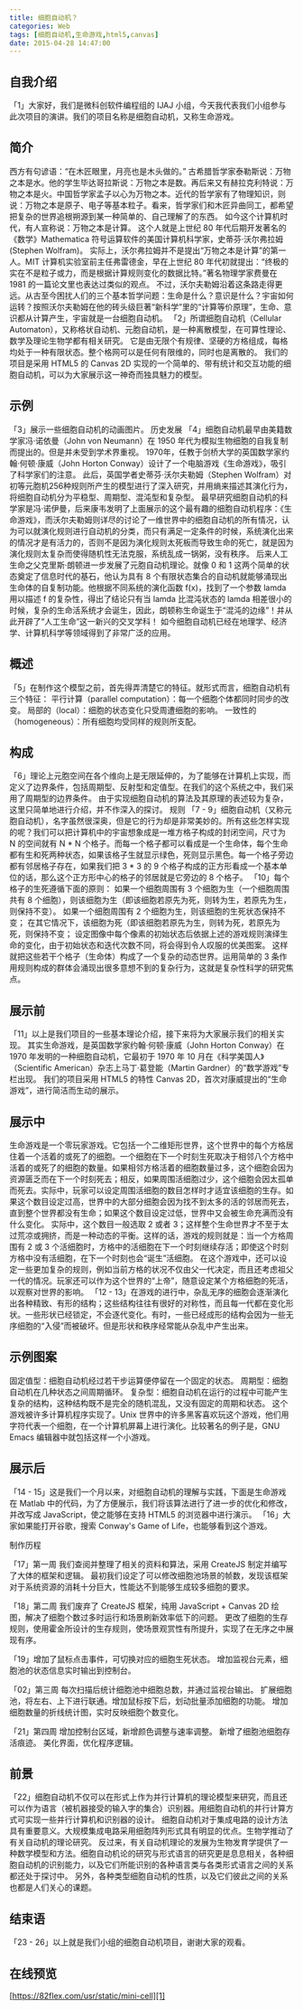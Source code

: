 ```yaml
---
title: 细胞自动机？
categories: Web
tags: [细胞自动机,生命游戏,html5,canvas]
date: 2015-04-28 14:47:00
---
```


## 自我介绍 ##

「1」大家好，我们是微科创软件编程组的 IJAJ 小组，今天我代表我们小组参与此次项目的演讲。我们的项目名称是细胞自动机，又称生命游戏。

简介
--

西方有句谚语：“在木匠眼里，月亮也是木头做的。”
古希腊哲学家泰勒斯说：万物之本是水。他的学生毕达哥拉斯说：万物之本是数。再后来又有赫拉克利特说：万物之本是火。中国哲学家孟子以心为万物之本。近代的哲学家有了物理知识，则说：万物之本是原子、电子等基本粒子。看来，哲学家们和木匠异曲同工，都希望把复杂的世界追根朔源到某一种简单的、自己理解了的东西。
如今这个计算机时代，有人宣称说：万物之本是计算。
这个人就是上世纪 80 年代后期开发著名的《数学》Mathematica 符号运算软件的美国计算机科学家，史蒂芬·沃尔弗拉姆 (Stephen Wolfram)。
实际上，沃尔弗拉姆并不是提出“万物之本是计算”的第一人。MIT 计算机实验室前主任弗雷德金，早在上世纪 80 年代初就提出：“终极的实在不是粒子或力，而是根据计算规则变化的数据比特。”著名物理学家费曼在 1981 的一篇论文里也表达过类似的观点。
不过，沃尔夫勒姆沿着这条路走得更远。从古至今困扰人们的三个基本哲学问题：生命是什么？意识是什么？宇宙如何运转？按照沃尔夫勒姆在他的砖头级巨著“新科学”里的“计算等价原理”，生命、意识都从计算产生，宇宙就是一台细胞自动机。
「2」所谓细胞自动机（Cellular Automaton），又称格状自动机、元胞自动机，是一种离散模型，在可算性理论、数学及理论生物学都有相关研究。
它是由无限个有规律、坚硬的方格组成，每格均处于一种有限状态。整个格网可以是任何有限维的，同时也是离散的。
我们的项目是采用 HTML5 的 Canvas 2D 实现的一个简单的、带有统计和交互功能的细胞自动机，可以为大家展示这一神奇而独具魅力的模型。

示例
--

「3」展示一些细胞自动机的动画图片。
历史发展
「4」细胞自动机最早由美籍数学家冯·诺依曼（John von Neumann）在 1950 年代为模拟生物细胞的自我复制而提出的。但是并未受到学术界重视。
1970年，任教于剑桥大学的英国数学家约翰·何顿·康威（John Horton Conway）设计了一个电脑游戏《生命游戏》，吸引了科学家们的注意。
此后，英国学者史蒂芬·沃尔夫勒姆（Stephen Wolfram）对初等元胞机256种规则所产生的模型进行了深入研究，并用熵来描述其演化行为，将细胞自动机分为平稳型、周期型、混沌型和复杂型。
最早研究细胞自动机的科学家是冯·诺伊曼，后来康韦发明了上面展示的这个最有趣的细胞自动机程序：《生命游戏》，而沃尔夫勒姆则详尽的讨论了一维世界中的细胞自动机的所有情况，认为可以就演化规则进行自动机的分类，而只有满足一定条件的时候，系统演化出来的情况才是有活力的，否则不是因为演化规则太死板而导致生命的死亡，就是因为演化规则太复杂而使得随机性无法克服，系统乱成一锅粥，没有秩序。
后来人工生命之父克里斯·朗顿进一步发展了元胞自动机理论。就像 0 和 1 这两个简单的状态奠定了信息时代的基石，他认为具有 8 个有限状态集合的自动机就能够涌现出生命体的自复制功能。他根据不同系统的演化函数 f(x)，找到了一个参数 lamda 用以描述 f 的复杂性，得出了结论只有当 lamda 比混沌状态的 lamda 相差很小的时候，复杂的生命活系统才会诞生，因此，朗顿称生命诞生于“混沌的边缘”！并从此开辟了“人工生命”这一新兴的交叉学科！
如今细胞自动机已经在地理学、经济学、计算机科学等领域得到了非常广泛的应用。

概述
--

「5」在制作这个模型之前，首先得弄清楚它的特征。就形式而言，细胞自动机有三个特征：
平行计算（parallel computation）：每一个细胞个体都同时同步的改变。
局部的（local）：细胞的状态变化只受周遭细胞的影响。
一致性的（homogeneous）：所有细胞均受同样的规则所支配。

构成
--

「6」理论上元胞空间在各个维向上是无限延伸的，为了能够在计算机上实现，而定义了边界条件，包括周期型、反射型和定值型。在我们的这个系统之中，我们采用了周期型的边界条件。
由于实现细胞自动机的算法及其原理的表述较为复杂，这里只简单地进行介绍，并不作深入的探讨。
规则
「7 - 9」细胞自动机（又称元胞自动机），名字虽然很深奥，但是它的行为却是非常美妙的。所有这些怎样实现的呢？我们可以把计算机中的宇宙想象成是一堆方格子构成的封闭空间，尺寸为 N 的空间就有 N * N 个格子。而每一个格子都可以看成是一个生命体，每个生命都有生和死两种状态，如果该格子生就显示绿色，死则显示黑色。每一个格子旁边都有邻居格子存在，如果我们把 3 * 3 的 9 个格子构成的正方形看成一个基本单位的话，那么这个正方形中心的格子的邻居就是它旁边的 8 个格子。
「10」每个格子的生死遵循下面的原则：
如果一个细胞周围有 3 个细胞为生（一个细胞周围共有 8 个细胞），则该细胞为生（即该细胞若原先为死，则转为生，若原先为生，则保持不变）。
如果一个细胞周围有 2 个细胞为生，则该细胞的生死状态保持不变；
在其它情况下，该细胞为死（即该细胞若原先为生，则转为死，若原先为死，则保持不变；
设定图像中每个像素的初始状态后依据上述的游戏规则演绎生命的变化，由于初始状态和迭代次数不同，将会得到令人叹服的优美图案。
这样就把这些若干个格子（生命体）构成了一个复杂的动态世界。运用简单的 3 条作用规则构成的群体会涌现出很多意想不到的复杂行为，这就是复杂性科学的研究焦点。

展示前
---

「11」以上是我们项目的一些基本理论介绍，接下来将为大家展示我们的相关实现。
其实生命游戏，是英国数学家约翰·何顿·康威（John Horton Conway）在 1970 年发明的一种细胞自动机，它最初于 1970 年 10 月在《科学美国人》（Scientific American）杂志上马丁·葛登能（Martin Gardner）的“数学游戏”专栏出现。
我们的项目采用 HTML5 的特性 Canvas 2D，首次对康威提出的“生命游戏”，进行简洁而生动的展示。

展示中
---

生命游戏是一个零玩家游戏。它包括一个二维矩形世界，这个世界中的每个方格居住着一个活着的或死了的细胞。一个细胞在下一个时刻生死取决于相邻八个方格中活着的或死了的细胞的数量。如果相邻方格活着的细胞数量过多，这个细胞会因为资源匮乏而在下一个时刻死去；相反，如果周围活细胞过少，这个细胞会因太孤单而死去。实际中，玩家可以设定周围活细胞的数目怎样时才适宜该细胞的生存。如果这个数目设定过高，世界中的大部分细胞会因为找不到太多的活的邻居而死去，直到整个世界都没有生命；如果这个数目设定过低，世界中又会被生命充满而没有什么变化。
实际中，这个数目一般选取 2 或者 3；这样整个生命世界才不至于太过荒凉或拥挤，而是一种动态的平衡。这样的话，游戏的规则就是：当一个方格周围有 2 或 3 个活细胞时，方格中的活细胞在下一个时刻继续存活；即使这个时刻方格中没有活细胞，在下一个时刻也会“诞生”活细胞。
在这个游戏中，还可以设定一些更加复杂的规则，例如当前方格的状况不仅由父一代决定，而且还考虑祖父一代的情况。玩家还可以作为这个世界的“上帝”，随意设定某个方格细胞的死活，以观察对世界的影响。
「12 - 13」在游戏的进行中，杂乱无序的细胞会逐渐演化出各种精致、有形的结构；这些结构往往有很好的对称性，而且每一代都在变化形状。一些形状已经锁定，不会逐代变化。有时，一些已经成形的结构会因为一些无序细胞的“入侵”而被破坏。但是形状和秩序经常能从杂乱中产生出来。

示例图案
----

固定值型：细胞自动机经过若干步运算便停留在一个固定的状态。
周期型：细胞自动机在几种状态之间周期循环。
复杂型：细胞自动机在运行的过程中可能产生复杂的结构，这种结构既不是完全的随机混乱，又没有固定的周期和状态。
这个游戏被许多计算机程序实现了。Unix 世界中的许多黑客喜欢玩这个游戏，他们用字符代表一个细胞，在一个计算机屏幕上进行演化。比较著名的例子是，GNU Emacs 编辑器中就包括这样一个小游戏。

展示后
---

「14 - 15」这是我们一个月以来，对细胞自动机的理解与实践，下面是生命游戏在 Matlab 中的代码，为了方便展示，我们将该算法进行了进一步的优化和修改，并改写成 JavaScript，使之能够在支持 HTML5 的浏览器中进行演示。
「16」大家如果能打开谷歌，搜索 Conway's Game of Life，也能够看到这个游戏。

制作历程

「17」第一周
我们查阅并整理了相关的资料和算法，采用 CreateJS 制定并编写了大体的框架和逻辑。
最初我们设定了可以修改细胞池场景的帧数，发现该框架对于系统资源的消耗十分巨大，性能达不到能够生成较多细胞的要求。

「18」第二周
我们废弃了 CreateJS 框架，纯用 JavaScript + Canvas 2D 绘图，解决了细胞个数过多时运行和场景刷新效率低下的问题。
更改了细胞的生存规则，使用霍金所设计的生存规则，使场景观赏性有所提升，实现了在无序之中展现有序。

「19」增加了鼠标点击事件，可切换对应的细胞生死状态。
增加监视台元素，细胞池的状态信息实时输出到控制台。

「02」第三周
每次扫描后统计细胞池中细胞总数，并通过监视台输出。
扩展细胞池，将左右、上下进行联通。增加鼠标按下后，划动批量添加细胞的功能。
增加细胞数量的折线统计图，实时反映细胞个数变化。

「21」第四周
增加控制台区域，新增颜色调整与速率调整。
新增了细胞池细胞存活痕迹。
美化界面，优化程序逻辑。

前景
--

「22」细胞自动机不仅可以在形式上作为并行计算机的理论模型来研究，而且还可以作为语言（被机器接受的输入字的集合）识别器。用细胞自动机的并行计算方式可实现一些并行计算机和识别器的设计。
细胞自动机对于集成电路的设计方法具有重要意义。大规模集成电路采用细胞阵列形式具有明显的优点。生物学推动了有关自动机的理论研究。
反过来，有关自动机理论的发展为生物发育学提供了一种数学模型和方法。细胞自动机论的研究与形式语言的研究更是息息相关，各种细胞自动机的识别能力，以及它们所能识别的各种语言类与各类形式语言之间的关系都还处于探讨中。
另外，各种类型细胞自动机的性质，以及它们彼此之间的关系也都是人们关心的课题。

结束语
---

「23 - 26」以上就是我们小组的细胞自动机项目，谢谢大家的观看。

在线预览
----

[https://82flex.com/usr/static/mini-cell][1]


  [1]: https://82flex.com/usr/static/mini-cell
